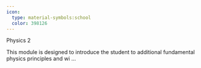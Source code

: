 ```yaml
---
icon:
  type: material-symbols:school
  color: 398126
---
```


Physics 2

This module is designed to introduce the student to additional fundamental physics principles and wi ... 
